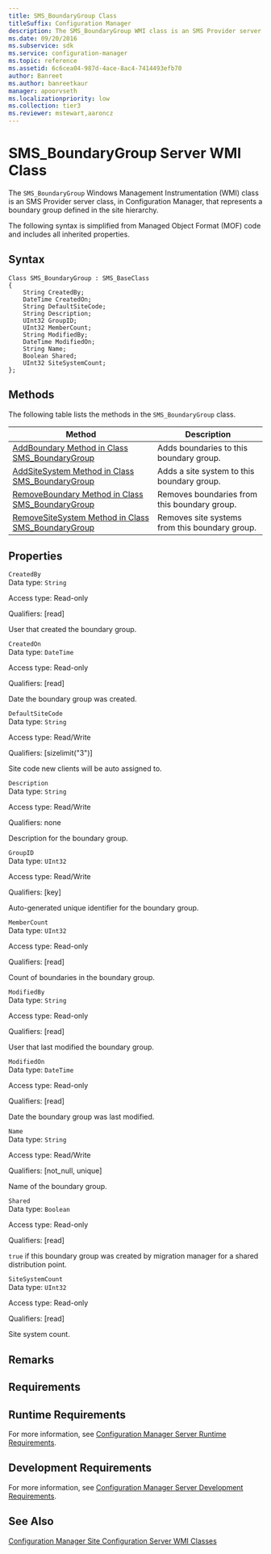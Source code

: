 ```yaml
---
title: SMS_BoundaryGroup Class
titleSuffix: Configuration Manager
description: The SMS_BoundaryGroup WMI class is an SMS Provider server class that represents a boundary group defined in the site hierarchy.
ms.date: 09/20/2016
ms.subservice: sdk
ms.service: configuration-manager
ms.topic: reference
ms.assetid: 6c6cea04-987d-4ace-8ac4-7414493efb70
author: Banreet
ms.author: banreetkaur
manager: apoorvseth
ms.localizationpriority: low
ms.collection: tier3
ms.reviewer: mstewart,aaroncz 
---
```

# SMS_BoundaryGroup Server WMI Class
The `SMS_BoundaryGroup` Windows Management Instrumentation (WMI) class is an SMS Provider server class, in Configuration Manager, that represents a boundary group defined in the site hierarchy.  

 The following syntax is simplified from Managed Object Format (MOF) code and includes all inherited properties.  

## Syntax  

```  
Class SMS_BoundaryGroup : SMS_BaseClass  
{  
    String CreatedBy;  
    DateTime CreatedOn;  
    String DefaultSiteCode;  
    String Description;  
    UInt32 GroupID;  
    UInt32 MemberCount;  
    String ModifiedBy;  
    DateTime ModifiedOn;  
    String Name;  
    Boolean Shared;  
    UInt32 SiteSystemCount;  
};  
```  

## Methods  
 The following table lists the methods in the `SMS_BoundaryGroup` class.  

|Method|Description|  
|------------|-----------------|  
|[AddBoundary Method in Class SMS_BoundaryGroup](../../../../../develop/reference/core/servers/configure/addboundary-method-in-class-sms_boundarygroup.md)|Adds boundaries to this boundary group.|  
|[AddSiteSystem Method in Class SMS_BoundaryGroup](../../../../../develop/reference/core/servers/configure/addsitesystem-method-in-class-sms_boundarygroup.md)|Adds a site system to this boundary group.|  
|[RemoveBoundary Method in Class SMS_BoundaryGroup](../../../../../develop/reference/core/servers/configure/removeboundary-method-in-class-sms_boundarygroup.md)|Removes boundaries from this boundary group.|  
|[RemoveSiteSystem Method in Class SMS_BoundaryGroup](../../../../../develop/reference/core/servers/configure/removesitesystem-method-in-class-sms_boundarygroup.md)|Removes site systems from this boundary group.|  

## Properties  
 `CreatedBy`  
 Data type: `String`  

 Access type: Read-only  

 Qualifiers: [read]  

 User that created the boundary group.  

 `CreatedOn`  
 Data type: `DateTime`  

 Access type: Read-only  

 Qualifiers: [read]  

 Date the boundary group was created.  

 `DefaultSiteCode`  
 Data type: `String`  

 Access type: Read/Write  

 Qualifiers: [sizelimit("3")]  

 Site code new clients will be auto assigned to.  

 `Description`  
 Data type: `String`  

 Access type: Read/Write  

 Qualifiers: none  

 Description for the boundary group.  

 `GroupID`  
 Data type: `UInt32`  

 Access type: Read/Write  

 Qualifiers: [key]  

 Auto-generated unique identifier for the boundary group.  

 `MemberCount`  
 Data type: `UInt32`  

 Access type: Read-only  

 Qualifiers: [read]  

 Count of boundaries in the boundary group.  

 `ModifiedBy`  
 Data type: `String`  

 Access type: Read-only  

 Qualifiers: [read]  

 User that last modified the boundary group.  

 `ModifiedOn`  
 Data type: `DateTime`  

 Access type: Read-only  

 Qualifiers: [read]  

 Date the boundary group was last modified.  

 `Name`  
 Data type: `String`  

 Access type: Read/Write  

 Qualifiers: [not_null, unique]  

 Name of the boundary group.  

 `Shared`  
 Data type: `Boolean`  

 Access type: Read-only  

 Qualifiers: [read]  

 `true` if this boundary group was created by migration manager for a shared distribution point.  

 `SiteSystemCount`  
 Data type: `UInt32`  

 Access type: Read-only  

 Qualifiers: [read]  

 Site system count.  

## Remarks  

## Requirements  

## Runtime Requirements  
 For more information, see [Configuration Manager Server Runtime Requirements](../../../../../develop/core/reqs/server-runtime-requirements.md).  

## Development Requirements  
 For more information, see [Configuration Manager Server Development Requirements](../../../../../develop/core/reqs/server-development-requirements.md).  

## See Also  
 [Configuration Manager Site Configuration Server WMI Classes](../../../../../develop/reference/core/servers/configure/site-configuration-server-wmi-classes.md)
